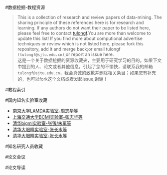 #数据挖掘-教程资源
>This is a collection of research and review papers of data-mining. The sharing principle of these references here is for research and learning.
If any authors do not want their paper to be listed here, please feel free to contact [tulongf](https://github.com/Tulongf/).You are more than welcome to update this list! If you find more about computional advertise techniques or review which is not listed here, please fork this repository, add it and merge back;or email tulongf `(tulongf@sjtu.edu.cn)`;or report an issue here.<br> 
>这是一个关于数据挖掘的资源收藏夹，主要用于研究学习的目的。如果下文中提到的人、论文或者其他信息，引起了您的不愉快，请联系我的邮箱`tulongf@sjtu.edu.cn`，我会真诚的致歉并删除相关条目；如果您有补充的，也可以fork这个文档或者发起issue,谢谢！<br> 

#教程索引


#国内知名实验室收藏
* [南京大学LAMDA实验室-周志华等](http://lamda.nju.edu.cn/)
* [上海交通大学BCMI实验室-张志华等](http://bcmi.sjtu.edu.cn/)
* [清华bigml实验室-张钹/朱军等](http://bcmi.sjtu.edu.cn/)
* [清华大眼睛实验室-张长水等](http://bigeye.au.tsinghua.edu.cn/)
* [清华大眼睛实验室-张长水等](http://bigeye.au.tsinghua.edu.cn/)

#知名研究人员收藏


#论文会议


#论文导读

